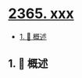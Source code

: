 # [2365. xxx](https://github.com/Tdahuyou/TNotes.leetcode/tree/main/notes/2365.%20xxx)

<!-- region:toc -->

- [1. 📝 概述](#1--概述)

<!-- endregion:toc -->

## 1. 📝 概述
